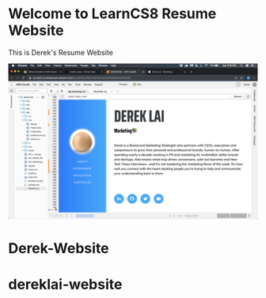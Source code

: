 
# Welcome to LearnCS8 Resume Website

This is Derek's Resume Website

![Screenshot of website in preview window in Cloud9](img/dereklai.jpg)
# Derek-Website

# dereklai-website
